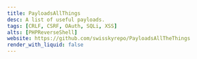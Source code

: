 ```yaml
---
title: PayloadsAllThings
desc: A list of useful payloads.
tags: [CRLF, CSRF, OAuth, SQLi, XSS]
alts: [PHPReverseShell]
website: https://github.com/swisskyrepo/PayloadsAllTheThings
render_with_liquid: false
---
```

